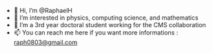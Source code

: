 - 👋 Hi, I’m @RaphaelH
- 👀 I’m interested in physics, computing science, and mathematics
- 🌱 I’m a 3rd year doctoral student working for the CMS collaboration
- 📫 You can reach me here if you want more informations : raph0803@gmail.com 

<!---
DenkMybu/DenkMybu is a ✨ special ✨ repository because its `README.md` (this file) appears on your GitHub profile.
You can click the Preview link to take a look at your changes.
--->
